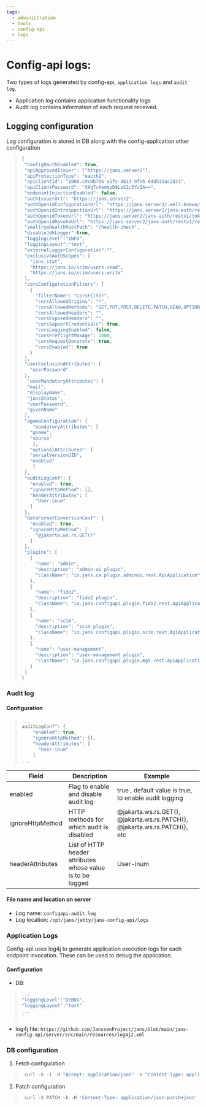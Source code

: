 ```yaml
---
tags:
  - administration
  - tools
  - config-api
  - logs
---
```


# Config-api logs:
Two types of logs generated by config-api, `application logs` and `audit log`.
- Application log contains application functionality logs
- Audit log contains information of each request received.


## Logging configuration
Log configuration is stored in DB along with the config-application other configuration
> ```javascript
>{
>  "configOauthEnabled": true,
>  "apiApprovedIssuer": ["https://jans.server2"],
>  "apiProtectionType": "oauth2",
>  "apiClientId": "1800.c9c0b756-a1fc-4013-9feb-64d531ac2dc1",
>  "apiClientPassword": "X9q7cAemqyD9LaS1c5YzIA==",
>  "endpointInjectionEnabled": false,
>  "authIssuerUrl": "https://jans.server2",
>  "authOpenidConfigurationUrl": "https://jans.server2/.well-known/openid-configuration",
>  "authOpenidIntrospectionUrl": "https://jans.server2/jans-auth/restv1/introspection",
>  "authOpenidTokenUrl": "https://jans.server2/jans-auth/restv1/token",
>  "authOpenidRevokeUrl": "https://jans.server2/jans-auth/restv1/revoke",
>  "smallryeHealthRootPath": "/health-check",
>  "disableJdkLogger":true,
>  "loggingLevel":"INFO",
>  "loggingLayout":"text",
>  "externalLoggerConfiguration":"",
>  "exclusiveAuthScopes": [
>    "jans_stat",
>    "https://jans.io/scim/users.read",
>    "https://jans.io/scim/users.write"
>  ],
>  "corsConfigurationFilters": [
>    {
>      "filterName": "CorsFilter",
>      "corsAllowedOrigins": "*",
>      "corsAllowedMethods": "GET,PUT,POST,DELETE,PATCH,HEAD,OPTIONS",
>      "corsAllowedHeaders": "",
>      "corsExposedHeaders": "",
>      "corsSupportCredentials": true,
>      "corsLoggingEnabled": false,
>      "corsPreflightMaxAge": 1800,
>      "corsRequestDecorate": true,
>      "corsEnabled": true
>    }
>  ],
>  "userExclusionAttributes": [
>    "userPassword"
>  ],
>   "userMandatoryAttributes": [
>	"mail",
>	"displayName",
>	"jansStatus",
>	"userPassword",
>	"givenName"
>  ],
>  "agamaConfiguration": {
>     "mandatoryAttributes": [
>	 "qname",
>	 "source"
>     ],
>	 "optionalAttributes": [
>	 "serialVersionUID",
>	 "enabled"
>     ]
>  },
>  "auditLogConf": {
>    "enabled": true,
>    "ignoreHttpMethod": [],
>    "headerAttributes": [
>      "User-inum"
>    ]
>  },
>  "dataFormatConversionConf": {
>    "enabled": true,
>    "ignoreHttpMethod": [
>      "@jakarta.ws.rs.GET()"
>    ]
>  },
>  "plugins": [
>    {
>      "name": "admin",
>      "description": "admin-ui plugin",
>      "className": "io.jans.ca.plugin.adminui.rest.ApiApplication"
>    },
>    {
>      "name": "fido2",
>      "description": "fido2 plugin",
>      "className": "io.jans.configapi.plugin.fido2.rest.ApiApplication"
>    },
>    {
>      "name": "scim",
>      "description": "scim plugin",
>      "className": "io.jans.configapi.plugin.scim.rest.ApiApplication"
>    },
>    {
>      "name": "user-management",
>      "description": "user-management plugin",
>      "className": "io.jans.configapi.plugin.mgt.rest.ApiApplication"
>    }
>  ]
>}
> ```


### Audit log
#### Configuration
> ```javascript
> ...
> auditLogConf": {
>     "enabled": true,
>     "ignoreHttpMethod": [],
>     "headerAttributes": [
>       "User-inum"
>     ]
> ...
> ```

| Field  | Description |Example |
|--|--|--|
|enabled | Flag to enable and disable audit log | true , default value is true, to enable audit logging|
|ignoreHttpMethod |HTTP methods for which audit is disabled |@jakarta.ws.rs.GET(), @jakarta.ws.rs.PATCH(), @jakarta.ws.rs.PATCH(), etc|
|headerAttributes |List of HTTP header attributes whose value is to be logged |User-inum|

#### File name and location on server
- Log name: `configapi-audit.log`
- Log location: `/opt/jans/jetty/jans-config-api/logs`

### Application Logs
Config-api uses log4j to generate application execution logs for each endpoint invocation. These can be used to debug the application.

#### Configuration
- DB: 
> ```javascript
> ...
> "loggingLevel":"DEBUG",
> "loggingLayout":"text"
> ...
> `

- log4j file: `https://github.com/JanssenProject/jans/blob/main/jans-config-api/server/src/main/resources/log4j2.xml`


### DB configuration
1. Fetch configuration 
> ```javascript
>  curl -k -i -H "Accept: application/json" -H "Content-Type: application/json" -H "Authorization:Bearer 3114e010-fd4d-4e62-b5e2-a51b7d6dd231" -X GET https://jans.server/jans-config-api/api/v1/api-config
> ```


2. Patch configuration
> ```javascript
>  curl -X PATCH -k -H 'Content-Type: application/json-patch+json' -H 'Authorization:Bearer 3114e010-fd4d-4e62-b5e2-a51b7d6dd231' -i 'https://jans.server/jans-config-api/api/v1/api-config' --data '[{"op": "replace", "path": "/loggingLevel", "value":"ERROR"}, {"op": "replace", "path": "/loggingLayout", "value":"json"}, {"op": "replace", "path": "/auditLogConf/enabled", "value":false} , {"op": "replace", "path": "/auditLogConf/headerAttributes", "value":["User-inum","city"]}]'
> ```
